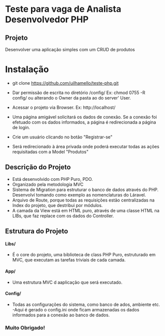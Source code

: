 # Teste para vaga de Analista Desenvolvedor PHP

## Projeto
Desenvolver uma aplicação simples com um CRUD de produtos

# Instalação

- git clone https://github.com/uilhamello/teste-php.git

- Dar permissão de escrita no diretório /config/ Ex: chmod 0755 -R config/  ou alterando o Owner da pasta ao do server' User.

- Acessar o projeto via Browser. Ex: http://localhost/

- Uma página amigável solicitará os dados de conexão. Se a conexão foi efetuado com os dados informados, 
a página é redirecionada a página de login.

- Crie um usuário clicando no botão "Registrar-se"

- Será redirecionado à área privada onde poderá executar todas as ações requisitadas com a Model "Produtos"


## Descrição do Projeto

- Está desenvolvido com PHP Puro, PDO. 
- Organizado pela metodologia MVC
- Sistema de Migration para estruturar o banco de dados através do PHP. Desenvolví tomando como exemplo as nomenclaturas do Láravel.
- Arquivo de Route, porque todas as requisições estão centralizadas na Index do projeto, que destribui por módulos.
- A camada da View está em HTML puro, através de uma classe HTML na LIBs, que faz replace com os dados do Controller.

## Estrutura do Projeto

#### Libs/

- É o core do projeto, uma biblioteca de class PHP Puro, estruturado em MVC, que executam as tarefas triviais de cada camada.

#### App/

- Uma estrutura MVC d aaplicação que será executado.

#### Config/

- Todas as configurações do sistema, como banco de ados, ambiente etc.
-Aqui é gerado o config.ini onde ficam armazenadas os dados informados para a conexão ao banco de dados.


### Muito Obrigado!
